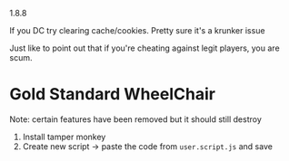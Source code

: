 1.8.8

If you DC try clearing cache/cookies. Pretty sure it's a krunker issue

Just like to point out that if you're cheating against legit players, you are scum.


# Gold Standard WheelChair
Note: certain features have been removed but it should still destroy

1. Install tamper monkey
2. Create new script -> paste the code from `user.script.js` and save
